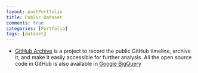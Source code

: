 ```yaml
---
layout: postPortfolio
title: Public Dataset
comments: true
categories: [Portfolio]
tags: [dataset]
---  
```



- [GitHub Archive](https://www.githubarchive.org) is a project to record the public GitHub timeline, archive it, and make it easily accessible for further analysis. All the open source code in GitHub is also available in [Google BigQuery](https://cloud.google.com/bigquery/docs/)